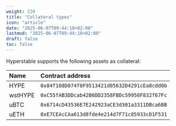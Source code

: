 ```yaml
---
weight: 220
title: "Collateral types"
icon: "article"
date: "2025-06-07T09:44:18+02:00"
lastmod: "2025-06-07T09:44:18+02:00"
draft: false
toc: false
---
```


Hyperstable supports the following assets as collateral:

| Name | Contract address |
|:-----|:-----------------|
| HYPE | `0x84f108D074f0F9513421d05632D4291cEa8cdd0b` |
| wstHYPE | `0xC55fAB3DDcab42B6DD2358FBDc59950F832f67Fc` |
| uBTC | `0x6714cD43536E7E242923aCE3d301a3311DBca6BB` |
| uETH | `0xE7CEAcCAa613d8fde4e214d7F71c85933cD1F531` |
